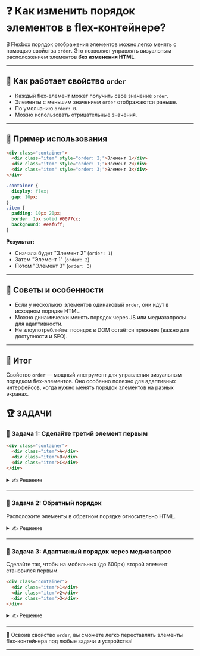 # ❓ Как изменить порядок элементов в flex-контейнере?

В Flexbox порядок отображения элементов можно легко менять с помощью свойства `order`. Это позволяет управлять визуальным расположением элементов **без изменения HTML**.

---

## 🔹 Как работает свойство `order`

- Каждый flex-элемент может получить своё значение `order`.
- Элементы с меньшим значением `order` отображаются раньше.
- По умолчанию `order: 0`.
- Можно использовать отрицательные значения.

---

## 🔹 Пример использования

```html
<div class="container">
  <div class="item" style="order: 2;">Элемент 1</div>
  <div class="item" style="order: 1;">Элемент 2</div>
  <div class="item" style="order: 3;">Элемент 3</div>
</div>
```

```css
.container {
  display: flex;
  gap: 10px;
}
.item {
  padding: 10px 20px;
  border: 1px solid #0077cc;
  background: #eaf6ff;
}
```

**Результат:**
- Сначала будет "Элемент 2" (`order: 1`)
- Затем "Элемент 1" (`order: 2`)
- Потом "Элемент 3" (`order: 3`)

---

## 🔹 Советы и особенности

- Если у нескольких элементов одинаковый `order`, они идут в исходном порядке HTML.
- Можно динамически менять порядок через JS или медиазапросы для адаптивности.
- Не злоупотребляйте: порядок в DOM остаётся прежним (важно для доступности и SEO).

---

## 🎯 Итог

Свойство `order` — мощный инструмент для управления визуальным порядком flex-элементов. Оно особенно полезно для адаптивных интерфейсов, когда нужно менять порядок элементов на разных экранах.

## 🏆 ЗАДАЧИ

### 📌 Задача 1: Сделайте третий элемент первым

```html
<div class="container">
  <div class="item">A</div>
  <div class="item">B</div>
  <div class="item">C</div>
</div>
```
<details>
<summary>✍ Решение</summary>

```css
.item:nth-child(3) {
  order: -1;
}
```

</details>

---

### 📌 Задача 2: Обратный порядок

Расположите элементы в обратном порядке относительно HTML.

<details>
<summary>✍ Решение</summary>

```css
.item:nth-child(1) { order: 3; }
.item:nth-child(2) { order: 2; }
.item:nth-child(3) { order: 1; }
```

</details>

---

### 📌 Задача 3: Адаптивный порядок через медиазапрос

Сделайте так, чтобы на мобильных (до 600px) второй элемент становился первым.

```html
<div class="container">
  <div class="item">1</div>
  <div class="item">2</div>
  <div class="item">3</div>
</div>
```
<details>
<summary>✍ Решение</summary>

```css
@media (max-width: 600px) {
  .item:nth-child(2) {
    order: -1;
  }
}
```

</details>

---

🎉 Освоив свойство `order`, вы сможете легко переставлять элементы flex-контейнера под любые задачи и устройства! 

---
